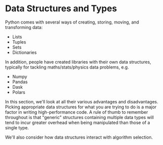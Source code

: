 # Data Structures and Types

Python comes with several ways of creating, storing, moving, and transforming data:

- Lists
- Tuples
- Sets
- Dictionaries

In addition, people have created libraries with their own data structures, typically for tackling maths/stats/physics data problems, e.g.

- Numpy
- Pandas
- Dask
- Polars

In this section, we'll look at all their various advantages and disadvantages. Picking appropriate data structures for what you are trying to do is a major factor in writing high-performance code. A rule of thumb to remember throughout is that "generic" structures containing multiple data types will tend to incur greater overhead when being manipulated than those of a single type. 

We'll also consider how data structures interact with algorithm selection.
